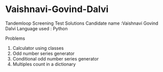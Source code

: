 # Vaishnavi-Govind-Dalvi
Tandemloop Screening Test Solutions
Candidate name :Vaishnavi Govind Dalvi
Language used : Python

Problems 
1. Calculator using classes
2. Odd number series generator
3. Conditional odd number series generator
4. Multiples count in a dictionary

